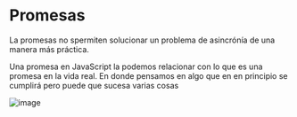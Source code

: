 # Promesas

La promesas no spermiten solucionar un problema de asincrónía de una manera más práctica. 

Una promesa en JavaScript la podemos relacionar con lo que es una promesa en la vida real. En donde pensamos en algo que en en principio se cumplirá pero puede que sucesa varias cosas

![image](https://res.cloudinary.com/duzf4vfki/image/upload/v1632767747/CampoEntrenamientoFrontend/ReactWebpackBabel/promesas_lliegg.png)

